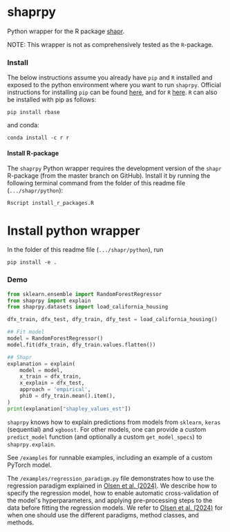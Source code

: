 
# shaprpy

Python wrapper for the R package [shapr](https://github.com/NorskRegnesentral/shapr).

NOTE: This wrapper is not as comprehensively tested as the `R`-package. 

### Install

The below instructions assume you already have `pip` and `R` installed and exposed to the python environment where you want to run `shaprpy`. 
Official instructions for installing `pip` can be found [here](https://pip.pypa.io/en/stable/installation/), and for `R` [here](https://cran.r-project.org/).
`R` can also be installed with pip as follows:
```
pip install rbase
```
and conda:
```
conda install -c r r
```

#### Install R-package
The `shaprpy` Python wrapper requires the development version of the `shapr` R-package (from the master branch on GitHub).
Install it by running the following terminal command from the folder of this readme file (`.../shapr/python`):

```
Rscript install_r_packages.R
```

# Install python wrapper
In the folder of this readme file (`.../shapr/python`), run

```
pip install -e .
```

### Demo

```python
from sklearn.ensemble import RandomForestRegressor
from shaprpy import explain
from shaprpy.datasets import load_california_housing

dfx_train, dfx_test, dfy_train, dfy_test = load_california_housing()

## Fit model
model = RandomForestRegressor()
model.fit(dfx_train, dfy_train.values.flatten())

## Shapr
explanation = explain(
    model = model,
    x_train = dfx_train,
    x_explain = dfx_test,
    approach = 'empirical',
    phi0 = dfy_train.mean().item(),
)
print(explanation["shapley_values_est"])
```

`shaprpy` knows how to explain predictions from models from `sklearn`, `keras` (sequential) and `xgboost`. 
For other models, one can provide a custom `predict_model` function (and optionally a custom `get_model_specs`) to `shaprpy.explain`.

See `/examples` for runnable examples, including an example of a custom PyTorch model.

The `/examples/regression_paradigm.py` file demonstrates how
to use the regression paradigm explained in 
[Olsen et al. (2024)](https://link.springer.com/article/10.1007/s10618-024-01016-z).
We describe how to specify the regression model, how to enable automatic
cross-validation of the model's hyperparameters, and applying
pre-processing steps to the data before fitting the regression
models. We refer to 
[Olsen et al. (2024)](https://link.springer.com/article/10.1007/s10618-024-01016-z)
for when one should  use the different paradigms, method classes, and methods.

